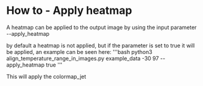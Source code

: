 # How to - Apply heatmap
A heatmap can be applied to the output image by using the input parameter --apply_heatmap

by default a heatmap is not applied, but if the parameter is set to true it will be applied,
an example can be seen here:
'''bash
python3 align_temperature_range_in_images.py example_data -30 97 --apply_heatmap true
'''

This will apply the colormap_jet
